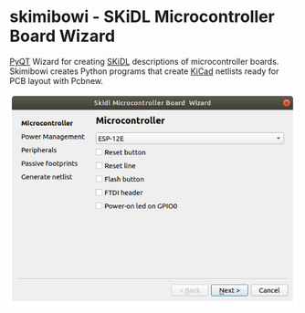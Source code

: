 # skimibowi - SKiDL Microcontroller Board Wizard

[PyQT](https://en.wikipedia.org/wiki/PyQt) Wizard for creating [SKiDL](https://github.com/xesscorp/skidl) descriptions of microcontroller boards. Skimibowi creates Python programs that create [KiCad](https://www.kicad-pcb.org/) netlists ready for PCB layout with Pcbnew.

![Screenshot](wiki/skimibowi1.png)

